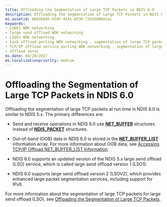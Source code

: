 ```yaml
---
title: Offloading the Segmentation of Large TCP Packets in NDIS 6.0
description: Offloading the Segmentation of Large TCP Packets in NDIS 6.0
ms.assetid: b602bb85-b597-4541-b536-732e5086e1ac
keywords:
- LSOV1 WDK networking
- large send offload WDK networking
- LSOV2 WDK networking
- task offload porting WDK networking , segmentation of large TCP packets
- TCP/IP offload service porting WDK networking , segmentation of large TCP packets
- offload servi
ms.date: 04/20/2017
ms.localizationpriority: medium
---
```


# Offloading the Segmentation of Large TCP Packets in NDIS 6.0





Offloading the segmentation of large TCP packets at run time in NDIS 6.0 is similar to NDIS 5.*x*. The primary differences are:

-   Send and receive operations in NDIS 6.0 use [**NET\_BUFFER**](https://msdn.microsoft.com/library/windows/hardware/ff568376) structures instead of [**NDIS\_PACKET**](https://msdn.microsoft.com/library/windows/hardware/ff557086) structures.

-   Out-of-band (OOB) data in NDIS 6.0 is stored in the [**NET\_BUFFER\_LIST**](https://msdn.microsoft.com/library/windows/hardware/ff568388) information array. For more information about OOB data, see [Accessing TCP/IP Offload NET\_BUFFER\_LIST Information](accessing-tcp-ip-offload-net-buffer-list-information.md).

-   NDIS 6.0 supports an updated version of the NDIS 5.*x* large send offload (LSO) service, which is called large send offload version 1 (LSO1).

-   NDIS 6.0 supports large send offload version 2 (LSOV2), which provides enhanced large packet segmentation services, including support for IPv6.

For more information about the segmentation of large TCP packets for large send offload (LSO), see [Offloading the Segmentation of Large TCP Packets](offloading-the-segmentation-of-large-tcp-packets.md).

 

 





